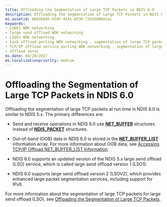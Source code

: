 ```yaml
---
title: Offloading the Segmentation of Large TCP Packets in NDIS 6.0
description: Offloading the Segmentation of Large TCP Packets in NDIS 6.0
ms.assetid: b602bb85-b597-4541-b536-732e5086e1ac
keywords:
- LSOV1 WDK networking
- large send offload WDK networking
- LSOV2 WDK networking
- task offload porting WDK networking , segmentation of large TCP packets
- TCP/IP offload service porting WDK networking , segmentation of large TCP packets
- offload servi
ms.date: 04/20/2017
ms.localizationpriority: medium
---
```


# Offloading the Segmentation of Large TCP Packets in NDIS 6.0





Offloading the segmentation of large TCP packets at run time in NDIS 6.0 is similar to NDIS 5.*x*. The primary differences are:

-   Send and receive operations in NDIS 6.0 use [**NET\_BUFFER**](https://msdn.microsoft.com/library/windows/hardware/ff568376) structures instead of [**NDIS\_PACKET**](https://msdn.microsoft.com/library/windows/hardware/ff557086) structures.

-   Out-of-band (OOB) data in NDIS 6.0 is stored in the [**NET\_BUFFER\_LIST**](https://msdn.microsoft.com/library/windows/hardware/ff568388) information array. For more information about OOB data, see [Accessing TCP/IP Offload NET\_BUFFER\_LIST Information](accessing-tcp-ip-offload-net-buffer-list-information.md).

-   NDIS 6.0 supports an updated version of the NDIS 5.*x* large send offload (LSO) service, which is called large send offload version 1 (LSO1).

-   NDIS 6.0 supports large send offload version 2 (LSOV2), which provides enhanced large packet segmentation services, including support for IPv6.

For more information about the segmentation of large TCP packets for large send offload (LSO), see [Offloading the Segmentation of Large TCP Packets](offloading-the-segmentation-of-large-tcp-packets.md).

 

 





